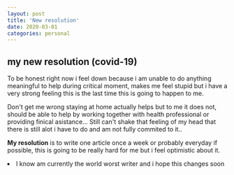 ```yaml
---
layout: post
title: 'New resolution'
date: 2020-03-01
categories: personal
---
```


## my new resolution (covid-19)

To be honest right now i feel down because i am unable to do anything meaningful to help during critical moment, makes me feel stupid but i have a very strong feeling this is the last time this is going to happen to me.

Don't get me wrong staying at home actually helps but to me it does not, should be able to help by working together with health professional or providing finical asistance... Still can't shake that feeling of my head that there is still alot i have to do and am not fully commited to it..


**My resolution** is to write one article once a week or probably everyday if possible, this is going to be really hard for me but i feel optimistic about it.

<div>
	<li>I know am currently the world worst writer and i hope this changes soon</li>
	</div>




